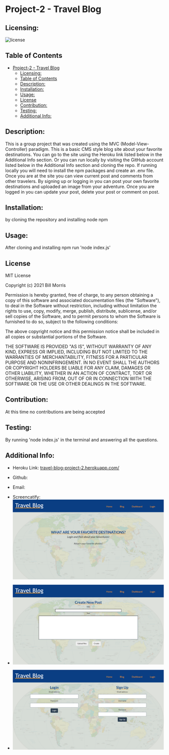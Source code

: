 # Project-2 - Travel Blog

## Licensing:

![license](https://img.shields.io/badge/license-MIT-blue)

## Table of Contents

- [Project-2 - Travel Blog](#project-2---travel-blog)
  - [Licensing:](#licensing)
  - [Table of Contents](#table-of-contents)
  - [Description:](#description)
  - [Installation:](#installation)
  - [Usage:](#usage)
  - [License](#license)
  - [Contribution:](#contribution)
  - [Testing:](#testing)
  - [Additional Info:](#additional-info)

## Description:

This is a group project that was created using the MVC (Model-View-Controller) paradigm. This is a basic CMS style blog site about your favorite destinations. You can go to the site using the Heroku link listed below in the Additional Info section. Or you can run locally by visiting the GitHub account listed below in the Additional Info section and cloning the repo. If running locally you will need to install the npm packages and create an .env file. Once you are at the site you can view current post and comments from other travelers. By signing up or logging in you can post your own favorite destinations and uploaded an image from your adventure. Once you are logged in you can update your post, delete your post or comment on post.

## Installation:

by cloning the repository and installing node npm

## Usage:

After cloning and installing npm run 'node index.js'

## License

MIT License

Copyright (c) 2021 Bill Morris

Permission is hereby granted, free of charge, to any person obtaining a copy
of this software and associated documentation files (the "Software"), to deal
in the Software without restriction, including without limitation the rights
to use, copy, modify, merge, publish, distribute, sublicense, and/or sell
copies of the Software, and to permit persons to whom the Software is
furnished to do so, subject to the following conditions:

The above copyright notice and this permission notice shall be included in all
copies or substantial portions of the Software.

THE SOFTWARE IS PROVIDED "AS IS", WITHOUT WARRANTY OF ANY KIND, EXPRESS OR
IMPLIED, INCLUDING BUT NOT LIMITED TO THE WARRANTIES OF MERCHANTABILITY,
FITNESS FOR A PARTICULAR PURPOSE AND NONINFRINGEMENT. IN NO EVENT SHALL THE
AUTHORS OR COPYRIGHT HOLDERS BE LIABLE FOR ANY CLAIM, DAMAGES OR OTHER
LIABILITY, WHETHER IN AN ACTION OF CONTRACT, TORT OR OTHERWISE, ARISING FROM,
OUT OF OR IN CONNECTION WITH THE SOFTWARE OR THE USE OR OTHER DEALINGS IN THE
SOFTWARE.

## Contribution:

At this time no contributions are being accepted

## Testing:

By running 'node index.js' in the terminal and answering all the questions.

## Additional Info:

- Heroku Link: [travel-blog-project-2.herokuapp.com/](https://travel-blog-project-2.herokuapp.com/)
- Github:

- Email:
- Screencatify: ![](2022-01-04-05-21-56.png)
- ![](2022-01-04-05-24-00.png)
- ![](2022-01-04-05-24-50.png)
